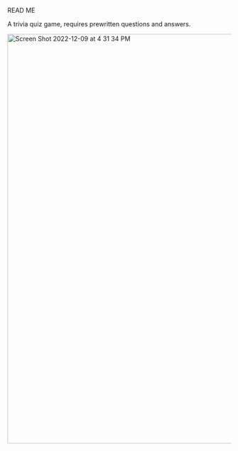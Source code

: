 READ ME

A trivia quiz game, requires prewritten questions and answers. 

<img width="921" alt="Screen Shot 2022-12-09 at 4 31 34 PM" src="https://user-images.githubusercontent.com/60657122/206819698-536b1546-ccfa-410e-8e5e-cd82ab2be81a.png">
